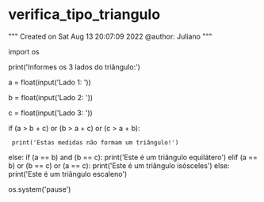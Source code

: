 # verifica_tipo_triangulo

"""
Created on Sat Aug 13 20:07:09 2022
@author: Juliano
"""

import os

print('Informes os 3 lados do triângulo:')

a = float(input('Lado 1: '))

b = float(input('Lado 2: '))

c = float(input('Lado 3: '))

if (a > b + c) or (b > a + c) or (c > a + b):
    
     print('Estas medidas não formam um triângulo!')
else:
 if (a == b) and (b == c):
     print('Este é um triângulo equilátero')
 elif (a == b) or (b == c) or (a == c):
     print('Este é um triângulo isósceles')
 else:
     print('Este é um triângulo escaleno')
 
 os.system('pause')

